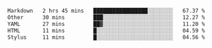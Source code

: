 <!--START_SECTION:waka-->

```txt
Markdown   2 hrs 45 mins   █████████████████░░░░░░░░   67.37 %
Other      30 mins         ███░░░░░░░░░░░░░░░░░░░░░░   12.27 %
YAML       27 mins         ██▓░░░░░░░░░░░░░░░░░░░░░░   11.20 %
HTML       11 mins         █░░░░░░░░░░░░░░░░░░░░░░░░   04.59 %
Stylus     11 mins         █░░░░░░░░░░░░░░░░░░░░░░░░   04.56 %
```

<!--END_SECTION:waka-->